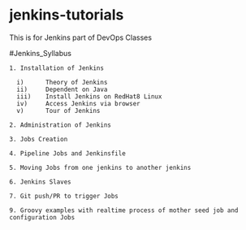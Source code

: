 # jenkins-tutorials
This is for Jenkins part of DevOps Classes

#Jenkins_Syllabus

`1. Installation of Jenkins`

      i)      Theory of Jenkins
      ii)     Dependent on Java
      iii)    Install Jenkins on RedHat8 Linux
      iv)     Access Jenkins via browser
      v)      Tour of Jenkins

`2. Administration of Jenkins`

`3. Jobs Creation`

`4. Pipeline Jobs and Jenkinsfile`

`5. Moving Jobs from one jenkins to another jenkins`

`6. Jenkins Slaves`

`7. Git push/PR to trigger Jobs`

`9. Groovy examples with realtime process of mother seed job and configuration Jobs`
